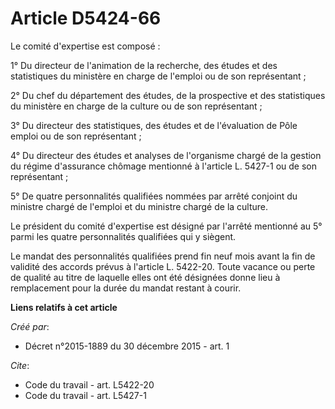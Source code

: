 # Article D5424-66

Le comité d'expertise est composé : 

1° Du directeur de l'animation de la recherche, des études et des statistiques du ministère en charge de l'emploi ou de son
représentant ; 

2° Du chef du département des études, de la prospective et des statistiques du ministère en charge de la culture ou de son
représentant ; 

3° Du directeur des statistiques, des études et de l'évaluation de Pôle emploi ou de son représentant ; 

4° Du directeur des études et analyses de l'organisme chargé de la gestion du régime d'assurance chômage mentionné à
l'article L. 5427-1 ou de son représentant ; 

5° De quatre personnalités qualifiées nommées par arrêté conjoint du ministre chargé de l'emploi et du ministre chargé de la
culture. 

Le président du comité d'expertise est désigné par l'arrêté mentionné au 5° parmi les quatre personnalités qualifiées qui y
siègent. 

Le mandat des personnalités qualifiées prend fin neuf mois avant la fin de validité des accords prévus à l'article L.
5422-20. Toute vacance ou perte de qualité au titre de laquelle elles ont été désignées donne lieu à remplacement pour la
durée du mandat restant à courir.

**Liens relatifs à cet article**

_Créé par_:

  - Décret n°2015-1889 du 30 décembre 2015 - art. 1

_Cite_:

  - Code du travail - art. L5422-20
  - Code du travail - art. L5427-1
